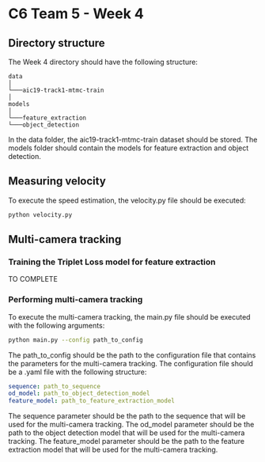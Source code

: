 # C6 Team 5 - Week 4

## Directory structure
The Week 4 directory should have the following structure:

```
data
│
└───aic19-track1-mtmc-train
│
models
│
└───feature_extraction
└───object_detection
```
In the data folder, the aic19-track1-mtmc-train dataset should be stored. The models folder should contain the models for feature extraction and object detection.


## Measuring velocity 

To execute the speed estimation, the velocity.py file should be executed:

```bash
python velocity.py 
```

## Multi-camera tracking

### Training the Triplet Loss model for feature extraction
TO COMPLETE

### Performing multi-camera tracking

To execute the multi-camera tracking, the main.py file should be executed with the following arguments:

```bash
python main.py --config path_to_config
```

The path_to_config should be the path to the configuration file that contains the parameters for the multi-camera tracking. The configuration file should be a .yaml file with the following structure:

```yaml
sequence: path_to_sequence
od_model: path_to_object_detection_model
feature_model: path_to_feature_extraction_model
```

The sequence parameter should be the path to the sequence that will be used for the multi-camera tracking. The od_model parameter should be the path to the object detection model that will be used for the multi-camera tracking. The feature_model parameter should be the path to the feature extraction model that will be used for the multi-camera tracking.


